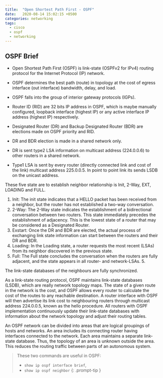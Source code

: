 ```yaml
---
title:  "Open Shortest Path First - OSPF"
date:   2020-08-14 15:02:15 +0500
categories: networking
tags:
  - cisco
  - ospf
  - networking
---
```


## OSPF Brief
- Open Shortest Path First (OSPF) is link-state (OSPFv2 for IPv4) routing protocol for the Internet Protocol (IP) network.
- OSPF determines the best path (route) in topology at the cost of egress interface (out interface) bandwidth, delay, and load.
- OSPF falls into the group of interior gateway protocols (IGPs).

- Router ID (RID) are 32 bits IP address in OSPF, which is maybe manually configured, loopback interface (highest IP) or any active interface IP address (highest IP) respectively.

- Designated Router (DR) and Backup Designated Router (BDR) are elections made on OSPF priority and RID.
- DR and BDR election is made in a shared network only.
- DR is sent type2 LSA information on multicast address (224.0.0.6) to other routers in a shared network.
- Type1 LSA is sent by every router (directly connected link and cost of the link) multicast address 225.0.0.5. In point to point link its sends LSDB on the unicast address.

These five state are to establish neighbor relationship is Init, 2-Way, EXT, LOADING and FULL.

1. Init: The init state indicates that a HELLO packet has been received from a neighbor, but the router has not established a two-way conversation.
2. 2-Way: The 2-Way state indicates the establishment of a bidirectional conversation between two routers. This state immediately precedes the establishment of adjacency. This is the lowest state of a router that may be considered as a Designated Router.
3. Exstart: Once the DR and BDR are elected, the actual process of exchanging link state information can start between the routers and their DR and BDR.
4. Loading: In the Loading state, a router requests the most recent (LSAs) from its neighbor discovered in the previous state.
5. Full: The Full state concludes the conversation when the routers are fully adjacent, and the state appears in all router- and network-LSAs. 5.

The link-state databases of the neighbours are fully synchronized.

As a link-state routing protocol, OSPF maintains link-state databases (LSDB), which are really network topology maps. The state of a given route in the network is the cost, and OSPF allows every router to calculate the cost of the routes to any reachable destination. A router interface with OSPF will then advertise its link cost to neighbouring routers through multicast address 224.0.0.5, known as the hello procedure. All routers with OSPF implementation continuously update their link-state databases with information about the network topology and adjust their routing tables.

An OSPF network can be divided into areas that are logical groupings of hosts and networks. An area includes its connecting router having interfaces connected to the network. Each area maintains a separate link-state database. Thus, the topology of an area is unknown outside the area. This reduces the routing traffic between parts of an autonomous system.

> These two commands are useful in OSPF:
>
> - `show ip ospf interface brief`,
> - `show ip ospf neighbor`
{: .prompt-tip }
